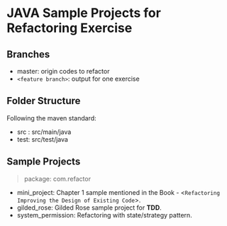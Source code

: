 # JAVA Sample Projects for Refactoring Exercise

## Branches

- master: origin codes to refactor
- ```<feature branch>```: output for one exercise

## Folder Structure

Following the maven standard:
- src : src/main/java
- test: src/test/java

## Sample Projects

> package: com.refactor

- mini_project: Chapter 1 sample mentioned in the Book - <```Refactoring Improving the Design of Existing Code```>.
- gilded_rose: Gilded Rose sample project for **TDD**.
- system_permission: Refactoring with state/strategy pattern.
